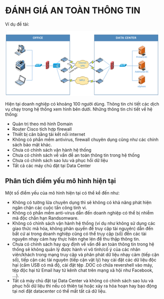 # ĐÁNH GIÁ AN TOÀN THÔNG TIN

Ví dụ đề tài:

![Mô hình cũ](/assessment/original.png)

Hiện tại doanh nghiệp có khoảng 100 người dùng. Thông tin chi tiết các dịch vụ chạy trong hệ thống xem hình bên dưới. Những thông tin chi tiết về hệ thống:

- Quản trị theo mô hình Domain
- Router Cisco tích hợp firewall
- Thiết bị cân bằng tải kết nối internet
- Không có phần mềm antivirus, firewall chuyên dụng cũng như các chính sách bảo mật khác.
- Chưa có chính sách vận hành hệ thống
- Chưa có chính sách về vấn đề an toàn thông tin trong hệ thống
- Chưa có chính sách sao lưu và phục hồi dữ liệu
- Tất cả các máy chủ đặt tại Data Center

## Phân tích điểm yếu mô hình hiện tại

Một số điểm yếu của mô hình hiện tại có thể kể đến như:

- Không có tường lửa chuyên dụng thì sẽ không có khả năng phát hiện ngăn chặn các cuộc tấn công tinh vi.
- Không có phần mềm anti-virus dẫn đến doanh nghiệp có thể bị nhiễm mã độc chẳn hạn Randsomware.
- Không có chính sách vận hành hệ thống (ví dụ như không sử dụng các giao thức mã hóa, không phân quyền để truy cập tài nguyên) dẫn đến bất cứ ai trong doanh nghiệp cũng có thể truy cập (số) đến các tài nguyên nhạy cảm hay thực hiện nghe lén để thu thập thông tin.
- Chưa có chính sách hay quy định về vấn đề an toàn thông tin trong hệ thống sẽ không quản lý được hành vi vô tình/cố ý của các nhân viên/khách trong mạng truy cập và phân phát dữ liệu nhạy cảm (tiếp cận số), tiếp cận các tài nguyên (tiếp cận vật lý) hay cài đặt các dữ liệu độc hại (cắm USB có mã độ, cài đặt tệp .DOC có chứa revershell vào máy, tệp độc hại từ Email hay từ kênh chat trên mạng xã hội như Facebook, ...).
- Tất cả máy chủ đặt tại Data Center và không có chính sách sao lưu và phục hồi dữ liệu thì nếu có thiên tai hoặc xảy ra hỏa hoạn hay bạo động tại nơi đặt datacenter có thể mất tất cả dữ liệu.
